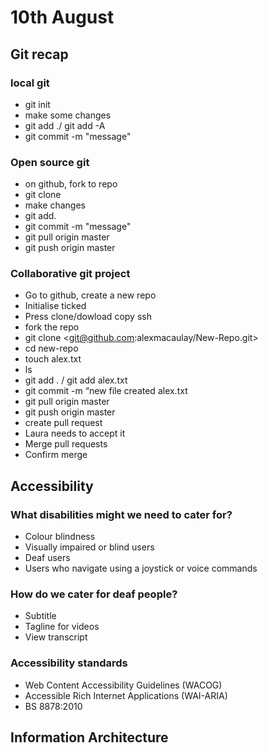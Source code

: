 # 10th August

## Git recap

### local git

* git init
* make some changes
* git add ./ git add -A
* git commit -m "message"

### Open source git

* on github, fork to repo
* git clone <SSH LINK FROM GITHUB REPO>
* make changes
* git add.
* git commit -m "message"
* git pull origin master
* git push origin master

### Collaborative git project

* Go to github, create a new repo
* Initialise ticked
* Press clone/dowload copy ssh
* fork the repo
* git clone <git@github.com:alexmacaulay/New-Repo.git>
* cd new-repo
* touch alex.txt
* ls
* git add . / git add alex.txt
* git commit -m “new file created alex.txt
* git pull origin master
* git push origin master
* create pull request
* Laura needs to accept it
* Merge pull requests
* Confirm merge

## Accessibility

### What disabilities might we need to cater for?

* Colour blindness
* Visually impaired or blind users
* Deaf users
* Users who navigate using a joystick or voice commands

### How do we cater for deaf people?

* Subtitle
* Tagline for videos
* View transcript

### Accessibility standards

* Web Content Accessibility Guidelines (WACOG)
* Accessible Rich Internet Applications (WAI-ARIA)
* BS 8878:2010

## Information Architecture
